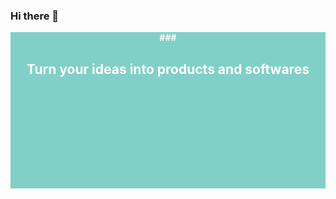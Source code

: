 ### Hi there 👋

<!-- <img src="/images/8401.jpg" alt='illustration of guy with laptop'/> -->
<div
    style="background-color: #80d0c7; font-weight: bolder; color: white; width: 100%; height: 250px; text-align: center; ">
    ### <h2>Turn your ideas into products and softwares</h2>
</div>

<!--
**UncleChenna/UncleChenna** is a ✨ _special_ ✨ repository because its `README.md` (this file) appears on your GitHub profile.

Here are some ideas to get you started:

- 🔭 I’m currently working on ...
- 🌱 I’m currently learning ...
- 👯 I’m looking to collaborate on ...
- 🤔 I’m looking for help with ...
- 💬 Ask me about ...
- 📫 How to reach me: ...
- 😄 Pronouns: ...
- ⚡ Fun fact: ...
-->